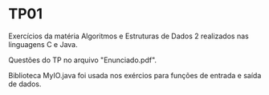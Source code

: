 # TP01

Exercícios da matéria Algoritmos e Estruturas de Dados 2 realizados nas linguagens C e Java.

Questões do TP no arquivo "Enunciado.pdf". 

Biblioteca MyIO.java foi usada nos exércios para funções de entrada e saída de dados.


